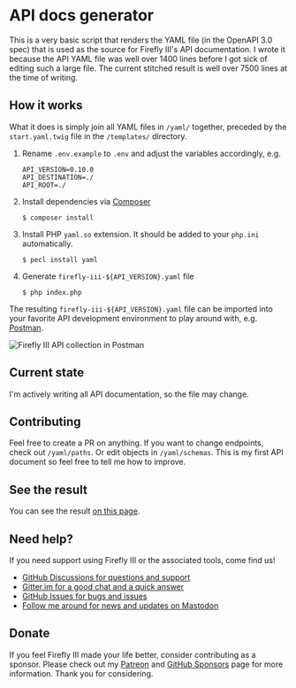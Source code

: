 # API docs generator
This is a very basic script that renders the YAML file (in the OpenAPI 3.0 spec) that is used as the source for Firefly III's API documentation. I wrote it because the API YAML file was well over 1400 lines before I got sick of editing such a large file. The current stitched result is well over 7500 lines at the time of writing.


## How it works
What it does is simply join all YAML files in `/yaml/` together, preceded by the `start.yaml.twig` file in the `/templates/` directory.

1. Rename `.env.example` to `.env` and adjust the variables accordingly, e.g.

    ```dotenv
    API_VERSION=0.10.0
    API_DESTINATION=./
    API_ROOT=./
    ```

2. Install dependencies via [Composer](https://getcomposer.org/)

    `$ composer install`

3. Install PHP `yaml.so` extension. It should be added to your `php.ini` automatically.

    `$ pecl install yaml`

4. Generate `firefly-iii-${API_VERSION}.yaml` file

    `$ php index.php`

The resulting `firefly-iii-${API_VERSION}.yaml` file can be imported into your favorite API development environment to play around with, e.g. [Postman](https://www.getpostman.com/).

![Firefly III API collection in Postman](postman-firefly-iii-collection.png "Firefly III API collection in Postman")

## Current state
I'm actively writing all API documentation, so the file may change.

## Contributing
Feel free to create a PR on anything. If you want to change endpoints, check out `/yaml/paths`. Or edit objects in `/yaml/schemas`. This is my first API document so feel free to tell me how to improve.

## See the result
You can see the result [on this page](https://api-docs.firefly-iii.org/).

<!-- HELP TEXT -->
## Need help?

If you need support using Firefly III or the associated tools, come find us!

- [GitHub Discussions for questions and support](https://github.com/firefly-iii/firefly-iii/discussions/)
- [Gitter.im for a good chat and a quick answer](https://gitter.im/firefly-iii/firefly-iii)
- [GitHub Issues for bugs and issues](https://github.com/firefly-iii/firefly-iii/issues)
- [Follow me around for news and updates on Mastodon](https://fosstodon.org/@ff3)

<!-- END OF HELP TEXT -->

<!-- SPONSOR TEXT -->
## Donate

If you feel Firefly III made your life better, consider contributing as a sponsor. Please check out my [Patreon](https://www.patreon.com/jc5) and [GitHub Sponsors](https://github.com/sponsors/JC5) page for more information. Thank you for considering.


<!-- END OF SPONSOR -->

